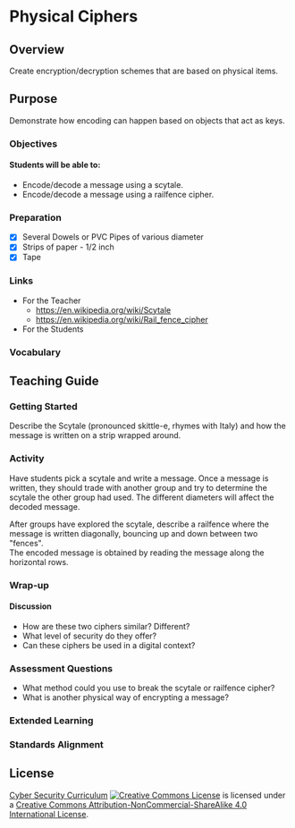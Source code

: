 # Physical Ciphers

## Overview
Create encryption/decryption schemes that are based on physical items.

## Purpose
Demonstrate how encoding can happen based on objects that act as keys.

### Objectives
#### Students will be able to:
- Encode/decode a message using a scytale.
- Encode/decode a message using a railfence cipher.

### Preparation
- [x] Several Dowels or PVC Pipes of various diameter
- [x] Strips of paper - 1/2 inch
- [x] Tape

### Links
- For the Teacher
	-	https://en.wikipedia.org/wiki/Scytale
	- https://en.wikipedia.org/wiki/Rail_fence_cipher
- For the Students

### Vocabulary

## Teaching Guide
### Getting Started
Describe the Scytale (pronounced skittle-e, rhymes with Italy) and how the message is written on a strip wrapped around.  

### Activity
Have students pick a scytale and write a message.  Once a message is written, they should trade with another group and try to determine the scytale the other group had used.  The different diameters will affect the decoded message.

After groups have explored the scytale, describe a railfence where the message is written diagonally, bouncing up and down between two "fences".  
The encoded message is obtained by reading the message along the horizontal rows.

### Wrap-up
#### Discussion
- How are these two ciphers similar?  Different?
- What level of security do they offer?
- Can these ciphers be used in a digital context?

### Assessment Questions
- What method could you use to break the scytale or railfence cipher?
- What is another physical way of encrypting a message?

### Extended Learning

### Standards Alignment

## License
[Cyber Security Curriculum](https://github.com/DerekBabb/CyberSecurity) <a rel="license" href="http://creativecommons.org/licenses/by-nc-sa/4.0/"><img alt="Creative Commons License" style="border-width:0" src="https://i.creativecommons.org/l/by-nc-sa/4.0/88x31.png" /></a> is licensed under a <a rel="license" href="http://creativecommons.org/licenses/by-nc-sa/4.0/">Creative Commons Attribution-NonCommercial-ShareAlike 4.0 International License</a>.
